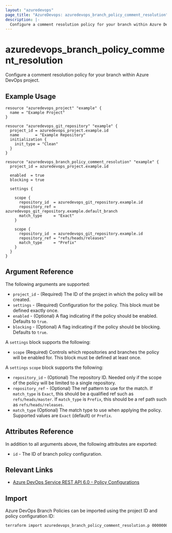 ```yaml
---
layout: "azuredevops"
page_title: "AzureDevops: azuredevops_branch_policy_comment_resolution"
description: |-
  Configure a comment resolution policy for your branch within Azure DevOps project.
---
```


# azuredevops_branch_policy_comment_resolution

Configure a comment resolution policy for your branch within Azure DevOps project.

## Example Usage

```hcl
resource "azuredevops_project" "example" {
  name = "Example Project"
}

resource "azuredevops_git_repository" "example" {
  project_id = azuredevops_project.example.id
  name       = "Example Repository"
  initialization {
    init_type = "Clean"
  }
}

resource "azuredevops_branch_policy_comment_resolution" "example" {
  project_id = azuredevops_project.example.id

  enabled  = true
  blocking = true

  settings {

    scope {
      repository_id  = azuredevops_git_repository.example.id
      repository_ref = azuredevops_git_repository.example.default_branch
      match_type     = "Exact"
    }

    scope {
      repository_id  = azuredevops_git_repository.example.id
      repository_ref = "refs/heads/releases"
      match_type     = "Prefix"
    }
  }
}
```

## Argument Reference

The following arguments are supported:

- `project_id` - (Required) The ID of the project in which the policy will be created.
- `settings` - (Required) Configuration for the policy. This block must be defined exactly once.
- `enabled` - (Optional) A flag indicating if the policy should be enabled. Defaults to `true`.
- `blocking` - (Optional) A flag indicating if the policy should be blocking. Defaults to `true`.

A `settings` block supports the following:

- `scope` (Required) Controls which repositories and branches the policy will be enabled for. This block must be defined at least once.

A `settings` `scope` block supports the following:

- `repository_id` - (Optional) The repository ID. Needed only if the scope of the policy will be limited to a single repository.
- `repository_ref` - (Optional) The ref pattern to use for the match. If `match_type` is `Exact`, this should be a qualified ref such as `refs/heads/master`. If `match_type` is `Prefix`, this should be a ref path such as `refs/heads/releases`.
- `match_type` (Optional) The match type to use when applying the policy. Supported values are `Exact` (default) or `Prefix`.

## Attributes Reference

In addition to all arguments above, the following attributes are exported:

- `id` - The ID of branch policy configuration.

## Relevant Links

- [Azure DevOps Service REST API 6.0 - Policy Configurations](https://docs.microsoft.com/en-us/rest/api/azure/devops/policy/configurations/create?view=azure-devops-rest-6.0)

## Import

Azure DevOps Branch Policies can be imported using the project ID and policy configuration ID:

```sh
terraform import azuredevops_branch_policy_comment_resolution.p 00000000-0000-0000-0000-000000000000/0
```
